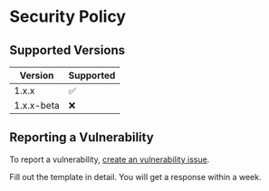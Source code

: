 # Security Policy

## Supported Versions

| Version | Supported          |
| ------- | ------------------ |
| 1.x.x | :white_check_mark: |
| 1.x.x-beta | :x: |

## Reporting a Vulnerability

To report a vulnerability, [create an vulnerability issue](https://github.com/ksplatdev/DuckEngine/issues/new?assignees=&labels=Vulnerability&template=vulnerability.md&title=Vulnerability).

Fill out the template in detail. You will get a response within a week.
